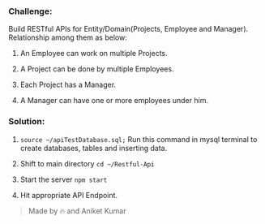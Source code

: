 ### Challenge: 

Build RESTful APIs for Entity/Domain(Projects, Employee and Manager). Relationship among them as below:
1. An Employee can work on multiple Projects.

2. A Project can be done by multiple Employees.

3. Each Project has a Manager.

4. A Manager can have one or more employees under him.



### Solution: 

1. `source ~/apiTestDatabase.sql;`
    Run this command in mysql terminal to create databases, tables and inserting data.

2. Shift to main directory `cd ~/Restful-Api`

3. Start the server `npm start`

4. Hit appropriate API Endpoint.




> Made by 🔥 and Aniket Kumar
